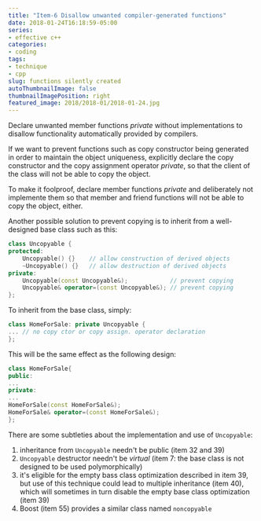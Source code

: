 ```yaml
---
title: "Item-6 Disallow unwanted compiler-generated functions"
date: 2018-01-24T16:18:59-05:00
series:
- effective c++
categories:
- coding
tags:
- technique
- cpp
slug: functions silently created
autoThumbnailImage: false
thumbnailImagePosition: right
featured_image: 2018/2018-01/2018-01-24.jpg
---
```


Declare unwanted member functions _private_ without implementations to disallow functionality automatically provided by compilers.
<!--more-->

If we want to prevent functions such as copy constructor being generated in order to maintain the object uniqueness, explicitly declare the copy constructor and the copy assignment operator _private_, so that the client of the class will not be able to copy the object.

To make it foolproof, declare member functions _private_ and deliberately not implemente them so that member and friend functions will not be able to copy the object, either.

Another possible solution to prevent copying is to inherit from a well-designed base class such as this:

```cpp
class Uncopyable {
protected:
    Uncopyable() {}    // allow construction of derived objects
    ~Uncopyable() {}   // allow destruction of derived objects
private:
    Uncopyable(const Uncopyable&);            // prevent copying
    Uncopyable& operator=(const Uncopyable&); // prevent copying
};
```

To inherit from the base class, simply:

```cpp
class HomeForSale: private Uncopyable {
... // no copy ctor or copy assign. operator declaration
};
```

This will be the same effect as the following design:

```cpp
class HomeForSale{
public:
...
private:
...
HomeForSale(const HomeForSale&);
HomeForSale& operator=(const HomeForSale&);
};
```

There are some subtleties about the implementation and use of `Uncopyable`:  

1. inheritance from `Uncopyable` needn't be public (item 32 and 39)
2. `Uncopyable` destructor needn't be _virtual_ (item 7: the base class is not designed to be used polymorphically)
3. it's eligible for the empty bass class optimization described in item 39, but use of this technique could lead to multiple inheritance (item 40), which will sometimes in turn disable the empty base class optimization (item 39)
4. Boost (item 55) provides a similar class named `noncopyable`
